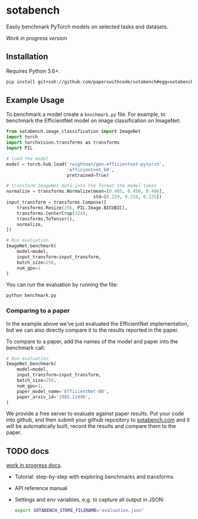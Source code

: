 # sotabench

Easily benchmark PyTorch models on selected tasks and datasets.

*Work in progress version*

## Installation

Requires Python 3.6+. 

```bash
pip install git+ssh://github.com/paperswithcode/sotabench#egg=sotabench
```

## Example Usage

To benchmark a model create a `benchmark.py` file. For example, to benchmark the EfficientNet model on image classification on ImageNet:

```python
from sotabench.image_classification import ImageNet
import torch
import torchvision.transforms as transforms
import PIL

# load the model
model = torch.hub.load('rwightman/gen-efficientnet-pytorch', 
                       'efficientnet_b0', 
                       pretrained=True)

# transform ImageNet data into the format the model takes
normalize = transforms.Normalize(mean=[0.485, 0.456, 0.406], 
                                 std=[0.229, 0.224, 0.225])
input_transform = transforms.Compose([
    transforms.Resize(256, PIL.Image.BICUBIC),
    transforms.CenterCrop(224),
    transforms.ToTensor(),
    normalize,
])

# Run evaluation
ImageNet.benchmark(
    model=model,
    input_transform=input_transform,
    batch_size=256,
    num_gpu=1
)

```

You can run the evaluation by running the file:

```bash
python benchmark.py
```

### Comparing to a paper

In the example above we've just evaluated the EfficientNet implementation, but we can also directly compare it to the results reported in the paper. 

To compare to a paper, add the names of the model and paper into the benchmark call:

```python
# Run evaluation
ImageNet.benchmark(
    model=model,
    input_transform=input_transform,
    batch_size=256,
    num_gpu=1,
    paper_model_name='EfficientNet-B0',
    paper_arxiv_id='1905.11946',
)
```

We provide a free server to evaluate against paper results. Put your code into github, and then submit your github
repository to [sotabench.com](https://sotabench.com) and it will be automatically built, record the results and compare 
them to the paper. 

## TODO docs

[work in progress docs](docs/).

- Tutorial: step-by-step with exploring benchmarks and transforms 
- API reference manual
- Settings and env variables, e.g. to capture all output in JSON:

    ```bash
    export SOTABENCH_STORE_FILENAME='evaluation.json'
    ```


